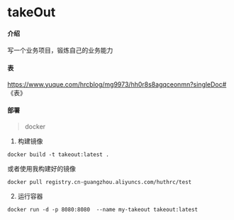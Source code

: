 # takeOut

#### 介绍
写一个业务项目，锻炼自己的业务能力
 
####  表

https://www.yuque.com/hrcblog/mg9973/hh0r8s8agqceonmn?singleDoc# 《表》

#### 部署
> docker
1. 构建镜像
```docker
docker build -t takeout:latest .
```
或者使用我构建好的镜像
```docker
docker pull registry.cn-guangzhou.aliyuncs.com/huthrc/test
```
2. 运行容器
```docker
docker run -d -p 8080:8080  --name my-takeout takeout:latest
```
